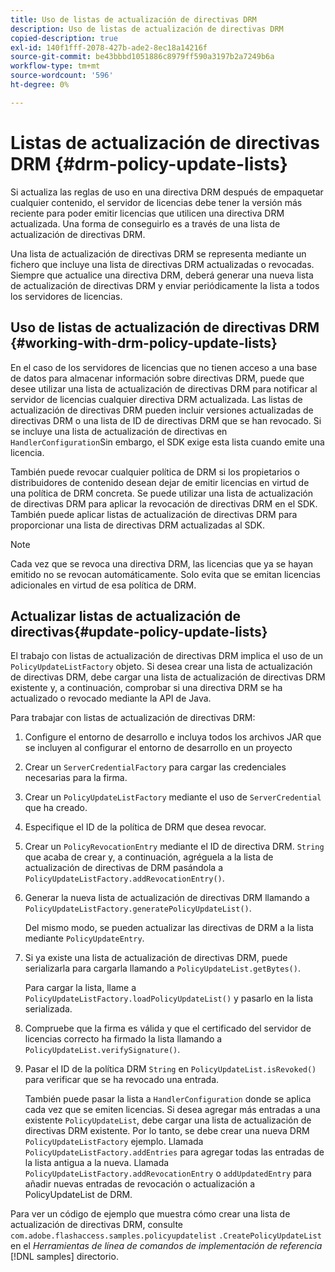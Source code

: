 ```yaml
---
title: Uso de listas de actualización de directivas DRM
description: Uso de listas de actualización de directivas DRM
copied-description: true
exl-id: 140f1fff-2078-427b-ade2-8ec18a14216f
source-git-commit: be43bbbd1051886c8979ff590a3197b2a7249b6a
workflow-type: tm+mt
source-wordcount: '596'
ht-degree: 0%

---
```


# Listas de actualización de directivas DRM {#drm-policy-update-lists}

Si actualiza las reglas de uso en una directiva DRM después de empaquetar cualquier contenido, el servidor de licencias debe tener la versión más reciente para poder emitir licencias que utilicen una directiva DRM actualizada. Una forma de conseguirlo es a través de una lista de actualización de directivas DRM.

Una lista de actualización de directivas DRM se representa mediante un fichero que incluye una lista de directivas DRM actualizadas o revocadas. Siempre que actualice una directiva DRM, deberá generar una nueva lista de actualización de directivas DRM y enviar periódicamente la lista a todos los servidores de licencias.

## Uso de listas de actualización de directivas DRM {#working-with-drm-policy-update-lists}

En el caso de los servidores de licencias que no tienen acceso a una base de datos para almacenar información sobre directivas DRM, puede que desee utilizar una lista de actualización de directivas DRM para notificar al servidor de licencias cualquier directiva DRM actualizada. Las listas de actualización de directivas DRM pueden incluir versiones actualizadas de directivas DRM o una lista de ID de directivas DRM que se han revocado. Si se incluye una lista de actualización de directivas en `HandlerConfiguration`Sin embargo, el SDK exige esta lista cuando emite una licencia.

También puede revocar cualquier política de DRM si los propietarios o distribuidores de contenido desean dejar de emitir licencias en virtud de una política de DRM concreta. Se puede utilizar una lista de actualización de directivas DRM para aplicar la revocación de directivas DRM en el SDK. También puede aplicar listas de actualización de directivas DRM para proporcionar una lista de directivas DRM actualizadas al SDK.

>[!NOTE]
>
>Cada vez que se revoca una directiva DRM, las licencias que ya se hayan emitido no se revocan automáticamente. Solo evita que se emitan licencias adicionales en virtud de esa política de DRM.

## Actualizar listas de actualización de directivas{#update-policy-update-lists}

El trabajo con listas de actualización de directivas DRM implica el uso de un `PolicyUpdateListFactory` objeto. Si desea crear una lista de actualización de directivas DRM, debe cargar una lista de actualización de directivas DRM existente y, a continuación, comprobar si una directiva DRM se ha actualizado o revocado mediante la API de Java.

Para trabajar con listas de actualización de directivas DRM:

1. Configure el entorno de desarrollo e incluya todos los archivos JAR que se incluyen al configurar el entorno de desarrollo en un proyecto
1. Crear un `ServerCredentialFactory` para cargar las credenciales necesarias para la firma.
1. Crear un `PolicyUpdateListFactory` mediante el uso de `ServerCredential` que ha creado.
1. Especifique el ID de la política de DRM que desea revocar.
1. Crear un `PolicyRevocationEntry` mediante el ID de directiva DRM. `String` que acaba de crear y, a continuación, agréguela a la lista de actualización de directivas de DRM pasándola a `PolicyUpdateListFactory.addRevocationEntry()`.
1. Generar la nueva lista de actualización de directivas DRM llamando a `PolicyUpdateListFactory.generatePolicyUpdateList()`.

   Del mismo modo, se pueden actualizar las directivas de DRM a la lista mediante `PolicyUpdateEntry`.
1. Si ya existe una lista de actualización de directivas DRM, puede serializarla para cargarla llamando a `PolicyUpdateList.getBytes()`.

   Para cargar la lista, llame a `PolicyUpdateListFactory.loadPolicyUpdateList()` y pasarlo en la lista serializada.
1. Compruebe que la firma es válida y que el certificado del servidor de licencias correcto ha firmado la lista llamando a `PolicyUpdateList.verifySignature()`.
1. Pasar el ID de la política DRM `String` en `PolicyUpdateList.isRevoked()` para verificar que se ha revocado una entrada.

   También puede pasar la lista a `HandlerConfiguration` donde se aplica cada vez que se emiten licencias.
Si desea agregar más entradas a una existente `PolicyUpdateList`, debe cargar una lista de actualización de directivas DRM existente. Por lo tanto, se debe crear una nueva DRM `PolicyUpdateListFactory` ejemplo. Llamada `PolicyUpdateListFactory.addEntries` para agregar todas las entradas de la lista antigua a la nueva. Llamada `PolicyUpdateListFactory.addRevocationEntry` o `addUpdatedEntry` para añadir nuevas entradas de revocación o actualización a PolicyUpdateList de DRM.

Para ver un código de ejemplo que muestra cómo crear una lista de actualización de directivas DRM, consulte `com.adobe.flashaccess.samples.policyupdatelist` `.CreatePolicyUpdateList` en el *Herramientas de línea de comandos de implementación de referencia* [!DNL samples] directorio.
